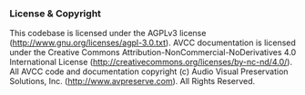 

### License & Copyright ###

This codebase is licensed under the AGPLv3 license (http://www.gnu.org/licenses/agpl-3.0.txt). AVCC documentation is licensed under the Creative Commons Attribution-NonCommercial-NoDerivatives 4.0 International License (http://creativecommons.org/licenses/by-nc-nd/4.0/). All AVCC code and documentation copyright (c) Audio Visual Preservation Solutions, Inc. (http://www.avpreserve.com). All Rights Reserved.

